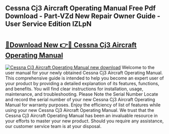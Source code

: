 ## Cessna Cj3 Aircraft Operating Manual Free Pdf Download - Part-VZd New Repair Owner Guide - User Service Edition lZLpN

# <h2><a href="http://bc75197.oget.top/?id=Cessna+Cj3+Aircraft+Operating+Manual">🔗Download New 👉🔴 Cessna Cj3 Aircraft Operating Manual</a></h2>

[![Cessna Cj3 Aircraft Operating Manual new download](https://i.imgur.com/5g1atiW.png)](http://bc75197.oget.top/?id=Cessna+Cj3+Aircraft+Operating+Manual)
Welcome to the user manual for your newly obtained Cessna Cj3 Aircraft Operating Manual. This comprehensive guide is intended to help you become an expert user of your product by providing a detailed explanation of its features, functions, and benefits. You will find clear instructions for installation, usage, maintenance, and troubleshooting. Please Note the Serial Number Locate and record the serial number of your new Cessna Cj3 Aircraft Operating Manual for warranty purposes. Enjoy the efficiency of list of features while using your new Cessna Cj3 Aircraft Operating Manual. We trust that the Cessna Cj3 Aircraft Operating Manual has been an invaluable resource in your efforts to master your new product. Should you require any assistance, our customer service team is at your disposal.
